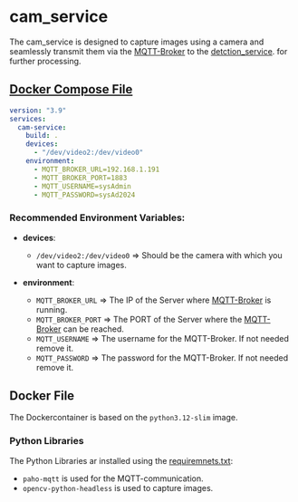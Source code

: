 # cam_service

The cam_service is designed to capture images using a camera and seamlessly transmit them via the [MQTT-Broker](../mqtt_broker/Readme.md) to the 
[detction_service](../detection_service/Readme.md). for further processing.


## [Docker Compose File](../../../../source/cam_service/docker-compose.yml)
```yaml
version: "3.9"
services:
  cam-service:
    build: .
    devices:
      - "/dev/video2:/dev/video0"
    environment:
      - MQTT_BROKER_URL=192.168.1.191
      - MQTT_BROKER_PORT=1883
      - MQTT_USERNAME=sysAdmin
      - MQTT_PASSWORD=sysAd2024
```

### Recommended Environment Variables:

 - **devices**:
   - `/dev/video2:/dev/video0` => Should be the camera with which you want to capture images.

 - **environment**:
   - `MQTT_BROKER_URL` => The IP of the Server where [MQTT-Broker](../mqtt_broker/Readme.md) is running.
   - `MQTT_BROKER_PORT` => The PORT of the Server where the [MQTT-Broker](../mqtt_broker/Readme.md) can be reached.
   - `MQTT_USERNAME` => The username for the MQTT-Broker. If not needed remove it.
   - `MQTT_PASSWORD` => The password for the MQTT-Broker. If not needed remove it.


## Docker File

The Dockercontainer is based on the `python3.12-slim` image.
<br>

### Python Libraries 
The Python Libraries ar installed using the [requiremnets.txt](../../../../source/cam_service/requirements.txt):
 - `paho-mqtt` is used for the MQTT-communication. 
 - `opencv-python-headless` is used to capture images.
